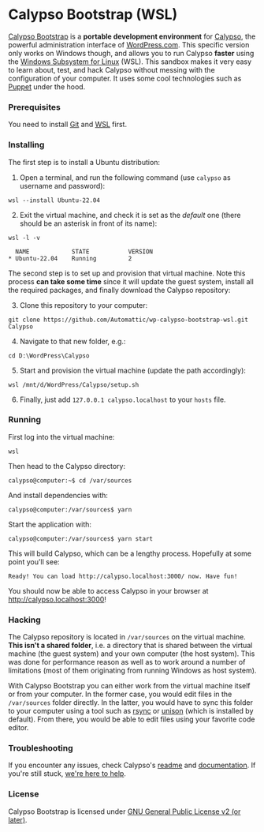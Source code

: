 Calypso Bootstrap (WSL)
=======================

[Calypso Bootstrap](https://github.com/Automattic/wp-calypso-bootstrap) is a **portable development environment** for [Calypso](https://github.com/Automattic/wp-calypso/), the powerful administration interface of [WordPress.com](http://wordpress.com). This specific version only works on Windows though, and allows you to run Calypso **faster** using the [Windows Subsystem for Linux](https://learn.microsoft.com/en-us/windows/wsl/) (WSL). This sandbox makes it very easy to learn about, test, and hack Calypso without messing with the configuration of your computer. It uses some cool technologies such as [Puppet](https://puppetlabs.com/puppet/what-is-puppet) under the hood.

### Prerequisites

You need to install [Git](https://git-scm.com/download/win) and [WSL](https://learn.microsoft.com/en-us/windows/wsl/install) first.

### Installing

The first step is to install a Ubuntu distribution:

1. Open a terminal, and run the following command (use `calypso` as username and password):
```
wsl --install Ubuntu-22.04
```
2. Exit the virtual machine, and check it is set as the _default_ one (there should be an asterisk in front of its name):
```
wsl -l -v

  NAME            STATE           VERSION
* Ubuntu-22.04    Running         2
```

The second step is to set up and provision that virtual machine. Note this process **can take some time** since it will update the guest system, install all the required packages, and finally download the Calypso repository:

3. Clone this repository to your computer:
```
git clone https://github.com/Automattic/wp-calypso-bootstrap-wsl.git Calypso
```
4. Navigate to that new folder, e.g.:
```
cd D:\WordPress\Calypso
```
5. Start and provision the virtual machine (update the path accordingly):
```
wsl /mnt/d/WordPress/Calypso/setup.sh
```
6. Finally, just add `127.0.0.1 calypso.localhost` to your `hosts` file.

### Running

First log into the virtual machine:
```
wsl
```

Then head to the Calypso directory:

```
calypso@computer:~$ cd /var/sources
```

And install dependencies with:

```
calypso@computer:/var/sources$ yarn
```

Start the application with:

```
calypso@computer:/var/sources$ yarn start
```

This will build Calypso, which can be a lengthy process. Hopefully at some point you'll see:

```
Ready! You can load http://calypso.localhost:3000/ now. Have fun!
```

You should now be able to access Calypso in your browser at http://calypso.localhost:3000!

### Hacking

The Calypso repository is located in `/var/sources` on the virtual machine. **This isn't a shared folder**, i.e. a directory that is shared between the virtual machine (the guest system) and your own computer (the host system). This was done for performance reason as well as to work around a number of limitations (most of them originating from running Windows as host system).

With Calypso Bootstrap you can either work from the virtual machine itself or from your computer. In the former case, you would edit files in the `/var/sources` folder directly. In the latter, you would have to sync this folder to your computer using a tool such as [rsync](https://en.wikipedia.org/wiki/Rsync) or [unison](http://www.cis.upenn.edu/~bcpierce/unison/) (which is installed by default). From there, you would be able to edit files using your favorite code editor.

### Troubleshooting

If you encounter any issues, check Calypso's [readme](https://github.com/Automattic/wp-calypso/blob/trunk/README.md) and [documentation](https://github.com/Automattic/wp-calypso/tree/trunk/docs). If you're still stuck, [we're here to help](https://github.com/Automattic/wp-calypso/blob/trunk/docs/CONTRIBUTING.md#were-here-to-help).

### License

Calypso Bootstrap is licensed under [GNU General Public License v2 (or later)](./LICENSE.md).
